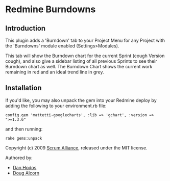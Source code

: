 # Redmine Burndowns

## Introduction

This plugin adds a 'Burndown' tab to your Project Menu for any Project with the 'Burndowns' module enabled (Settings>Modules). 

This tab will show the Burndown chart for the current Sprint (cough Version cough), and also give a sidebar listing of all previous Sprints to see their Burndown chart as well. The Burndown Chart shows the current work remaining in red and an ideal trend line in grey.

## Installation
  
If you'd like, you may also unpack the gem into your Redmine deploy by adding the following to your environment.rb file:

    config.gem 'mattetti-googlecharts', :lib => 'gchart', :version => ">=1.3.6"

and then running:

    rake gems:unpack
  
Copyright (c) 2009 [Scrum Alliance](www.scrumalliance.org), released under the MIT license. 

Authored by:

* [Dan Hodos](mailto:danhodos[at]gmail[dot]com)
* [Doug Alcorn](mailto:dougalcorn[at]gmail[dot]com)
